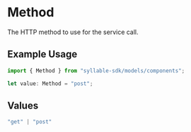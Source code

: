 # Method

The HTTP method to use for the service call.

## Example Usage

```typescript
import { Method } from "syllable-sdk/models/components";

let value: Method = "post";
```

## Values

```typescript
"get" | "post"
```